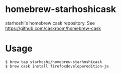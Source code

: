 homebrew-starhoshicask
======================

starhoshi's homebrew cask repository. See https://github.com/caskroom/homebrew-cask

# Usage

    $ brew tap starhoshi/homebrew-starhoshicask
    $ brew cask install firefoxdeveloperedition-ja

